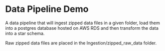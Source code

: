 # Data Pipeline Demo

A data pipeline that will ingest zipped data files in a given folder, load them into a postgres database hosted on AWS RDS and then transform the data into a star schema.

Raw zipped data files are placed in the Ingestion/zipped_raw_data folder. 